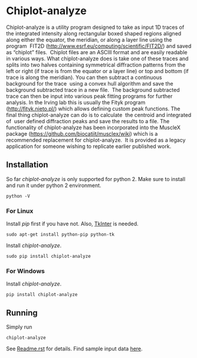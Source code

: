 # Chiplot-analyze
Chiplot-analyze is a utility program designed to take as input 1D traces of the integrated intensity along rectangular boxed shaped regions aligned along either the equator, the meridian, or along a layer line using the program  FIT2D (http://www.esrf.eu/computing/scientific/FIT2D/) and saved as “chiplot” files.  Chiplot files are an ASCIII format and are easily readable in various ways. What chiplot-analyze does is take one of these traces and splits into two halves containing symmetrical diffraction patterns from the left or right (if trace is from the equator or a layer line) or top and bottom (if trace is along the meridian). You can then subtract a continuous background for the trace  using a convex hull algorithm and save the background subtracted trace in a new file.  The background subtracted trace can then be input into various peak fitting programs for further analysis. In the Irving lab this is usually the Fityk program (http://fityk.nieto.pl/) which allows defining custom peak functions. The final thing chiplot-analyze can do is to calculate  the centroid and integrated of  user defined diffraction peaks and save the results to a file. The functionality of chiplot-analyze has been incorporated into the MuscleX package (https://github.com/biocatiit/musclex/wiki) which is a recommended replacement for chiplot-analyze.  It is provided as a legacy application for someone wishing to replicate earlier published work.

## Installation
So far *chiplot-analyze* is only supported for python 2. Make sure to install
and run it under python 2 environment.
```
python -V
```

### For Linux
Install *pip* first if you have not. Also, [TkInter][1] is needed.
```
sudo apt-get install python-pip python-tk
```
Install *chiplot-analyze*.
```
sudo pip install chiplot-analyze
```

### For Windows
Install *chiplot-analyze*.
```
pip install chiplot-analyze
```

## Running
Simply run
```
chiplot-analyze
```
See [Readme.rst][2] for details.
Find sample input data [here][3].

[1]: https://wiki.python.org/moin/TkInter
[2]: https://github.com/biocatiit/chiplot-analyze/blob/master/README.rst
[3]: https://github.com/biocatiit/chiplot-analyze/tree/master/chiplot_analyze/sample